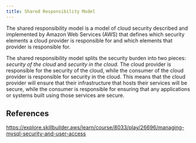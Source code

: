 ```yaml
---
title: Shared Responsibility Model
---
```

The shared responsibility model is a model of cloud security described and implemented by Amazon Web Services (AWS) that defines which security elements a cloud provider is responsible for and which elements that provider is responsible for.

The shared responsibility model splits the security burden into two pieces: *security of the cloud* and *security in the cloud*. The cloud provider is responsible for the security of the cloud, while the consumer of the cloud provider is responsible for security in the cloud. This means that the cloud provider will ensure that their infrastructure that hosts their services will be secure, while the consumer is responsible for ensuring that any applications or systems built using those services are secure.

## References

<https://explore.skillbuilder.aws/learn/course/8033/play/26696/managing-mysql-security-and-user-access>
